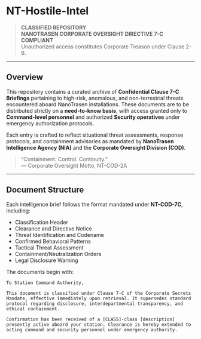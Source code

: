 # NT-Hostile-Intel

> **CLASSIFIED REPOSITORY**  
> **NANOTRASEN CORPORATE OVERSIGHT DIRECTIVE 7-C COMPLIANT**  
> Unauthorized access constitutes Corporate Treason under Clause 2-B.

---

## Overview

This repository contains a curated archive of **Confidential Clause 7-C Briefings** pertaining to high-risk, anomalous, and non-terrestrial threats encountered aboard NanoTrasen installations. These documents are to be distributed strictly on a **need-to-know basis**, with access granted only to **Command-level personnel** and authorized **Security operatives** under emergency authorization protocols.

Each entry is crafted to reflect situational threat assessments, response protocols, and containment advisories as mandated by **NanoTrasen Intelligence Agency (NIA)** and the **Corporate Oversight Division (COD)**.

> “Containment. Control. Continuity.”  
> — Corporate Oversight Motto, NT-COD-2A

---

## Document Structure

Each intelligence brief follows the format mandated under **NT-COD-7C**, including:

- Classification Header
- Clearance and Directive Notice
- Threat Identification and Codename
- Confirmed Behavioral Patterns
- Tactical Threat Assessment
- Containment/Neutralization Orders
- Legal Disclosure Warning

The documents begin with:

```text
To Station Command Authority,

This document is classified under Clause 7-C of the Corporate Secrets Mandate, effective immediately upon retrieval. It supersedes standard protocol regarding disclosure, interdepartmental transparency, and ethical containment.

Confirmation has been received of a [CLASS]-class [description] presently active aboard your station. Clearance is hereby extended to acting command and security personnel under emergency authority.
